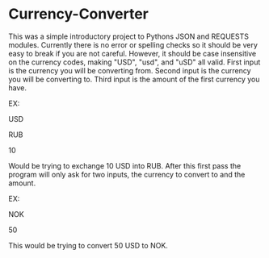 # Currency-Converter
This was a simple introductory project to Pythons JSON and REQUESTS modules. Currently there is no error or spelling checks so it should be very easy to break if you are not careful. However, it should be case insensitive on the currency codes, making "USD", "usd", and "uSD" all valid.
First input is the currency you will be converting from.
Second input is the currency you will be converting to.
Third input is the amount of the first currency you have.

EX:

USD

RUB

10

Would be trying to exchange 10 USD into RUB. After this first pass the program will only ask for two inputs, the currency to convert to and the amount.

EX:

NOK

50

This would be trying to convert 50 USD to NOK.
